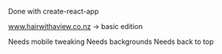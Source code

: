 Done with create-react-app

www.hairwithaview.co.nz -> basic edition

Needs mobile tweaking
Needs backgrounds
Needs back to top 
